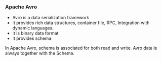 ### Apache Avro 
* Avro is a data serialization framework
* It provides rich data structures, container file, RPC, Integration with dynamic languages.
* It is binary data format
* It provides schema

In Apache Avro, schema is associated for both read and write.
Avro data is always together with the Schema.


